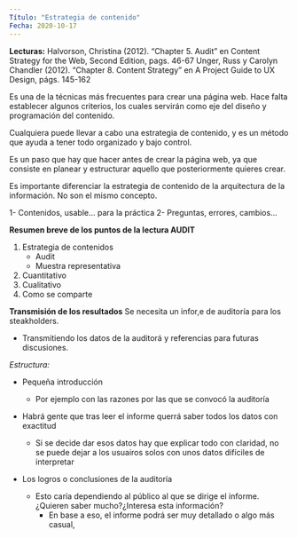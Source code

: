 ```yaml
---
Título: "Estrategia de contenido"
Fecha: 2020-10-17
---
```

__Lecturas:__ Halvorson, Christina (2012). “Chapter 5. Audit” en Content Strategy for the Web, Second Edition, pags. 46-67
Unger, Russ y Carolyn Chandler (2012). “Chapter 8. Content Strategy” en A Project Guide to UX Design, págs. 145-162

Es una de la técnicas más frecuentes para crear una página web. Hace falta establecer algunos criterios, los cuales servirán como eje del diseño y programación del contenido.

Cualquiera puede llevar a cabo una estrategia de contenido, y es un método que ayuda a tener todo organizado y bajo control.

Es un paso que hay que hacer antes de crear la página web, ya que consiste en planear y estructurar aquello que posteriormente quieres crear.

Es importante diferenciar la estrategia de contenido de la arquitectura de la información. No son el mismo concepto.

1- Contenidos, usable... para la práctica
2- Preguntas, errores, cambios...

__Resumen breve de los puntos de la lectura AUDIT__

1. Estrategia de contenidos
    * Audit
    * Muestra representativa
2. Cuantitativo
3. Cualitativo
4. Como se comparte

__Transmisión de los resultados__
Se necesita un infor,e de auditoría para los steakholders.
* Transmitiendo los datos de la auditorá y referencias para futuras discusiones.

*Estructura:*
* Pequeña introducción
    * Por ejemplo con las razones por las que se convocó la auditoría

* Habrá gente que tras leer el informe querrá saber todos los datos con exactitud
    * Si se decide dar esos datos hay que explicar todo con claridad, no se puede dejar a los usuairos solos con unos datos difíciles de interpretar

* Los logros o conclusiones de la auditoría
    * Esto caría dependiendo al público al que se dirige el informe. ¿Quieren saber mucho?¿Interesa esta información?
        * En base a eso, el informe podrá ser muy detallado o algo más casual,